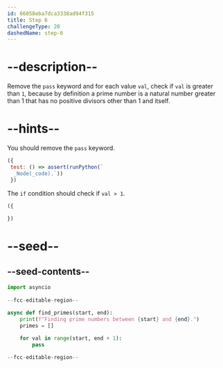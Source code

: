 ```yaml
---
id: 66058eba7dca3338ad94f315
title: Step 6
challengeType: 20
dashedName: step-6
---
```


# --description--

Remove the `pass` keyword and for each value `val`, check if `val` is greater than `1`, because by definition a prime number is a natural number greater than 1 that has no positive divisors other than 1 and itself.

# --hints--

You should remove the `pass` keyword.

```js
({
 test: () => assert(runPython(`
  _Node(_code).`))
 })
```

The `if` condition should check              if `val > 1`.

```js
({

})
```

# --seed--

## --seed-contents--

```py
import asyncio
 
--fcc-editable-region--

async def find_primes(start, end):    
    print(f"Finding prime numbers between {start} and {end}.")
    primes = []

    for val in range(start, end + 1):
        pass
    
--fcc-editable-region--
```

